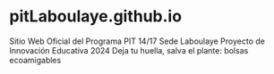 # pitLaboulaye.github.io
Sitio Web Oficial del Programa PIT 14/17 Sede Laboulaye
Proyecto de Innovación Educativa 2024
Deja tu huella, salva el plante: bolsas ecoamigables
